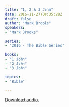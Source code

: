 ```yaml
---
title: "1, 2 & 3 John"
date: 2016-11-27T08:35:28Z
draft: false
author: "Mark Brooks"
speakers:
- "Mark Brooks"

series:
- "2016 - The Bible Series"

books:
- "1 John"
- "2 John"
- "3 John"

topics:
- "Bible"

---
```

[Download audio.](https://s3-eu-west-1.amazonaws.com/renownchurch/sermons/2016/11/2016-11-27_123John_LQ.mp3)